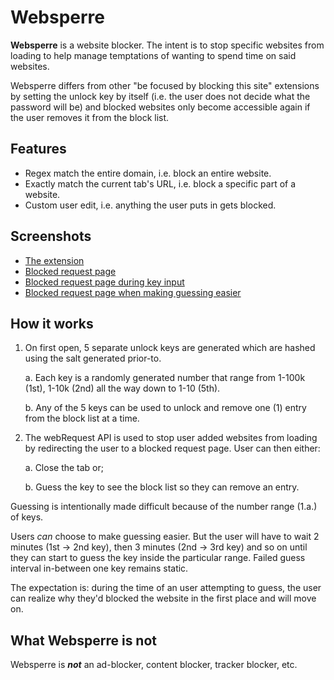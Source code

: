 # Websperre

**Websperre** is a website blocker. The intent is to stop specific websites from loading to help manage temptations of wanting to spend time on said websites.

Websperre differs from other "be focused by blocking this site" extensions by setting the unlock key by itself (i.e. the user does not decide what the password will be) and blocked websites only become accessible again if the user removes it from the block list.

## Features

- Regex match the entire domain, i.e. block an entire website.
- Exactly match the current tab's URL, i.e. block a specific part of a website.
- Custom user edit, i.e. anything the user puts in gets blocked.

## Screenshots

- [The extension](screenshots/extension.png)
- [Blocked request page](screenshots/blocked-request-page.png)
- [Blocked request page during key input](screenshots/blocked-request-page-guessing.png)
- [Blocked request page when making guessing easier](screenshots/make-guessing-easier.png)

## How it works

1. On first open, 5 separate unlock keys are generated which are hashed using the salt generated prior-to.

    a. Each key is a randomly generated number that range from 1-100k (1st), 1-10k (2nd) all the way down to 1-10 (5th).

    b. Any of the 5 keys can be used to unlock and remove one (1) entry from the block list at a time.

2. The webRequest API is used to stop user added websites from loading by redirecting the user to a blocked request page. User can then either:

    a. Close the tab or;

    b. Guess the key to see the block list so they can remove an entry.

Guessing is intentionally made difficult because of the number range (1.a.) of keys.

Users *can* choose to make guessing easier. But the user will have to wait 2 minutes (1st -> 2nd key), then 3 minutes (2nd -> 3rd key) and so on until they can start to guess the key inside the particular range. Failed guess interval in-between one key remains static.

The expectation is: during the time of an user attempting to guess, the user can realize why they'd blocked the website in the first place and will move on.

## What Websperre is not

Websperre is ***not*** an ad-blocker, content blocker, tracker blocker, etc.
